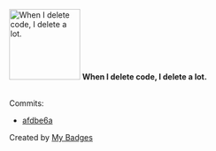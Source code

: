 <img src="https://my-badges.github.io/my-badges/mass-delete-commit.png" alt="When I delete code, I delete a lot." title="When I delete code, I delete a lot." width="128">
<strong>When I delete code, I delete a lot.</strong>
<br><br>

Commits:

- <a href="https://github.com/EuDs63/BookRecommend_Front/commit/afdbe6a0983398b1c1118d65e0f4ffca8d1b4272">afdbe6a</a>


Created by <a href="https://github.com/my-badges/my-badges">My Badges</a>
